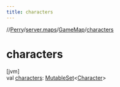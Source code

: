 ```yaml
---
title: characters
---
```

//[Perry](../../../index.html)/[server.maps](../index.html)/[GameMap](index.html)/[characters](characters.html)



# characters



[jvm]\
val [characters](characters.html): [MutableSet](https://kotlinlang.org/api/latest/jvm/stdlib/kotlin.collections/-mutable-set/index.html)<[Character](../../client/-character/index.html)>




